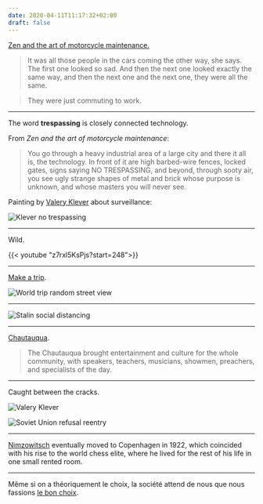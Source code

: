 ```yaml
---
date: 2020-04-11T11:17:32+02:00
draft: false
---
```


[Zen and the art of motorcycle maintenance.](https://www.bartneck.de/projects/research/pirsig/zen.pdf)

> It was all those people in the cars coming the other way, she says. The
first one looked so sad. And then the next one looked exactly the same way,
and then the next one and the next one, they were all the same.

> They were just commuting to work.

---

The word **trespassing** is closely connected technology.

From *Zen and the art of motorcycle maintenance*:

> You go through a heavy industrial area
of a large city and there it all is, the technology. In front of it are high
barbed-wire fences, locked gates, signs saying NO TRESPASSING, and
beyond, through sooty air, you see ugly strange shapes of metal and brick
whose purpose is unknown, and whose masters you will never see. 

Painting by [Valery Klever](https://www.kleverart.com/) about surveillance:

![Klever no trespassing](/klever-no-trespassing.jpg)

---

Wild.

{{< youtube "z7rxl5KsPjs?start=248">}}

---

[Make a trip](https://randomstreetview.com/).

![World trip random street view](/world-trip-random-street-view.png)

---

![Stalin social distancing](/stalin-social-distancing.png)

---

[Chautauqua](https://en.wikipedia.org/wiki/Chautauqua).

> The Chautauqua brought entertainment and culture for the whole community, with speakers, teachers, musicians, showmen, preachers, and specialists of the day.

---

Caught between the cracks.

![Valery Klever](/valery-klever.png)

![Soviet Union refusal reentry](/soviet-union-refusal-reentry.png)

---

[Nimzowitsch](https://en.wikipedia.org/wiki/Aron_Nimzowitsch) eventually moved to Copenhagen in 1922, which coincided with his rise to the world chess elite, where he lived for the rest of his life in one small rented room.

---

Même si on a théoriquement le choix, la société attend de nous que nous fassions [le bon choix](https://la-daronne-perchee.com/2020/04/03/mais-pourquoi-donc-ai-je-fait-un-enfant/).